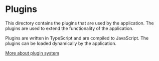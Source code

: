 # Plugins

This directory contains the plugins that are used by the application. The plugins are used to extend the functionality of the application.

Plugins are written in TypeScript and are compiled to JavaScript. The plugins can be loaded dynamically by the application.

[More about plugin system](https://xdsoft.net/jodit/docs/plugin-system.html)
